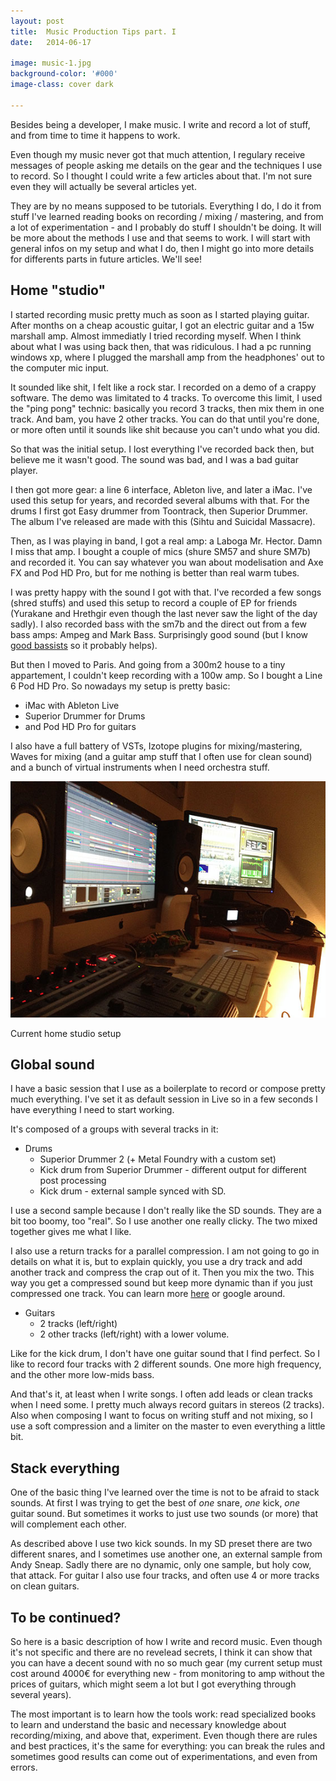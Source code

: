 ```yaml
---
layout: post
title:  Music Production Tips part. I
date:   2014-06-17

image: music-1.jpg
background-color: '#000'
image-class: cover dark

---
```


Besides being a developer, I make music. I write and record a lot of stuff, and from time to time it happens to work.

Even though my music never got that much attention, I regulary receive messages of people asking me details on the gear and the techniques I use to record. So I thought I could write a few articles about that. I'm not sure even they will actually be several articles yet.

They are by no means supposed to be tutorials. Everything I do, I do it from stuff I've learned reading books on recording / mixing / mastering, and from a lot of experimentation - and I probably do stuff I shouldn't be doing. It will be more about the methods I use and that seems to work. I will start with general infos on my setup and what I do, then I might go into more details for differents parts in future articles. We'll see!

## Home "studio"
I started recording music pretty much as soon as I started playing guitar. After months on a cheap acoustic guitar, I got an electric guitar and a 15w marshall amp. Almost immediatly I tried recording myself. When I think about what I was using back then, that was ridiculous. I had a pc running windows xp, where I plugged the marshall amp from the headphones' out to the computer mic input.

It sounded like shit, I felt like a rock star. I recorded on a demo of a crappy software. The demo was limitated to 4 tracks. To overcome this limit, I used the "ping pong" technic: basically you record 3 tracks, then mix them in one track. And bam, you have 2 other tracks. You can do that until you're done, or more often until it sounds like shit because you can't undo what you did.

So that was the initial setup. I lost everything I've recorded back then, but believe me it wasn't good. The sound was bad, and I was a bad guitar player.

I then got more gear: a line 6 interface, Ableton live, and later a iMac. I've used this setup for years, and recorded several albums with that. For the drums I first got Easy drummer from Toontrack, then Superior Drummer. The album I've released are made with this (Sihtu and Suicidal Massacre).

Then, as I was playing in band, I got a real amp: a Laboga Mr. Hector. Damn I miss that amp. I bought a couple of mics (shure SM57 and shure SM7b) and recorded it. You can say whatever you wan about modelisation and Axe FX and Pod HD Pro, but for me nothing is better than real warm tubes.

I was pretty happy with the sound I got with that. I've recorded a few songs (shred stuffs) and used this setup to record a couple of EP for friends (Yurakane and Hrethgir even though the last never saw the light of the day sadly). I also recorded bass with the sm7b and the direct out from a few bass amps: Ampeg and Mark Bass. Surprisingly good sound (but I know <a href="http://www.christine-lanusse.fr/" target="_blank">good bassists</a> so it probably helps).

But then I moved to Paris. And going from a 300m2 house to a tiny appartement, I couldn't keep recording with a 100w amp. So I bought a Line 6 Pod HD Pro. So nowadays my setup is pretty basic:

* iMac with Ableton Live
* Superior Drummer for Drums
* and Pod HD Pro for guitars

I also have a full battery of VSTs, Izotope plugins for mixing/mastering, Waves for mixing (and a guitar amp stuff that I often use for clean sound) and a bunch of virtual instruments when I need orchestra stuff.

<div class="post-img">
    <img src="/img/posts/music-1-1.jpg">
    <p>Current home studio setup</p>
</div>

## Global sound
I have a basic session that I use as a boilerplate to record or compose pretty much everything. I've set it as default session in Live so in a few seconds I have everything I need to start working.

It's composed of a groups with several tracks in it:

  * Drums
    * Superior Drummer 2 (+ Metal Foundry with a custom set)
    * Kick drum from Superior Drummer - different output for different post processing
    * Kick drum - external sample synced with SD.

I use a second sample because I don't really like the SD sounds. They are a bit too boomy, too "real". So I use another one really clicky. The two mixed together gives me what I like.

I also use a return tracks for a parallel compression. I am not going to go in details on what it is, but to explain quickly, you use a dry track and add another track and compress the crap out of it. Then you mix the two. This way you get a compressed sound but keep more dynamic than if you just compressed one track. You can learn more [here](http://en.wikipedia.org/wiki/Parallel_compression) or google around.

  * Guitars
    * 2 tracks (left/right)
    * 2 other tracks (left/right) with a lower volume.

Like for the kick drum, I don't have one guitar sound that I find perfect. So I like to record four tracks with 2 different sounds. One more high frequency, and the other more low-mids bass.

And that's it, at least when I write songs. I often add leads or clean tracks when I need some. I pretty much always record guitars in stereos (2 tracks). Also when composing I want to focus on writing stuff and not mixing, so I use a soft compression and a limiter on the master to even everything a little bit.

## Stack everything
One of the basic thing I've learned over the time is not to be afraid to stack sounds. At first I was trying to get the best of *one* snare, *one* kick, *one* guitar sound. But sometimes it works to just use two sounds (or more) that will complement each other.

As described above I use two kick sounds. In my SD preset there are two different snares, and I sometimes use another one, an external sample from Andy Sneap. Sadly there are no dynamic, only one sample, but holy cow, that attack. For guitar I also use four tracks, and often use 4 or more tracks on clean guitars.

## To be continued?
So here is a basic description of how I write and record music. Even though it's not specific and there are no revelead secrets, I think it can show that you can have a decent sound with no so much gear (my current setup must cost around 4000€ for everything new - from monitoring to amp without the prices of guitars, which might seem a lot but I got everything through several years).

The most important is to learn how the tools work: read specialized books to learn and understand the basic and necessary knowledge about recording/mixing, and above that, experiment. Even though there are rules and best practices, it's the same for everything: you can break the rules and sometimes good results can come out of experimentations, and even from errors.
